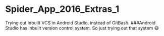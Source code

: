 # Spider_App_2016_Extras_1
Trying out inbuilt VCS in Android Studio, instead of GitBash.
###Android Studio has inbuilt version control system. So just trying out that system :smiley:
